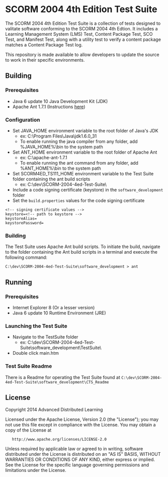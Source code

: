 SCORM 2004 4th Edition Test Suite
=================================
The SCORM 2004 4th Edition Test Suite is a collection of tests designed to 
valitate software conforming to the SCORM 2004 4th Edtion. It includes a 
Learning Management System (LMS) Test, Content Package Test, SCO Test, and 
Manifest Test, along with a utility test to verify a content package matches 
a Content Package Test log.  

This repository is made available to allow developers to update the source 
to work in their specific environments.

## Building
### Prerequisites  
- Java 6 update 10 Java Development Kit (JDK)  
- Apache Ant 1.7.1  (Instructions [here](http://ant.apache.org/manual/install.html))

### Configuration
- Set JAVA_HOME environment variable to the root folder of Java's JDK  
	- ex: C:\Program Files\Java\jdk1.6.0_31  
	- To enable running the java compiler from any folder, add %JAVA_HOME%\bin to the system path  
- Set ANT_HOME environment variable to the root folder of Apache Ant  
	- ex: C:\apache-ant-1.7.1 
	- To enable running the ant command from any folder, add %ANT_HOME%\bin to the system path	
- Set SCORM4ED_TS111_HOME environment variable to the Test Suite folder containing the ant build scripts  
	- ex: C:\dev\SCORM-2004-4ed-Test-Suite\  
- Include a code signing certificate (keystore) in the `software_development` folder  
- Set the `build.properties` values for the code signing certificate  
```
<!-- signing certificate values -->
keystore=<!-- path to keystore -->
keystoreAlias=
keystorePassword=
```

### Building
The Test Suite uses Apache Ant build scripts. To initiate the build, navigate to the 
folder containing the Ant build scripts in a terminal and execute the following command:  
```
C:\dev\SCORM-2004-4ed-Test-Suite\software_development > ant
```

## Running
### Prerequisites
- Internet Explorer 8 (Or a lesser version)  
- Java 6 update 10 Runtime Environment (JRE)  

### Launching the Test Suite
- Navigate to the TestSuite folder 
	- ex: C:\dev\SCORM-2004-4ed-Test-Suite\software_development\TestSuite\  
- Double click main.htm  

### Test Suite Readme
There is a Readme for operating the Test Suite found at `C:\dev\SCORM-2004-4ed-Test-Suite\software_development\CTS_Readme`  
  
  
## License
   Copyright 2014 Advanced Distributed Learning

   Licensed under the Apache License, Version 2.0 (the "License");
   you may not use this file except in compliance with the License.
   You may obtain a copy of the License at

       http://www.apache.org/licenses/LICENSE-2.0

   Unless required by applicable law or agreed to in writing, software
   distributed under the License is distributed on an "AS IS" BASIS,
   WITHOUT WARRANTIES OR CONDITIONS OF ANY KIND, either express or implied.
   See the License for the specific language governing permissions and
   limitations under the License.
